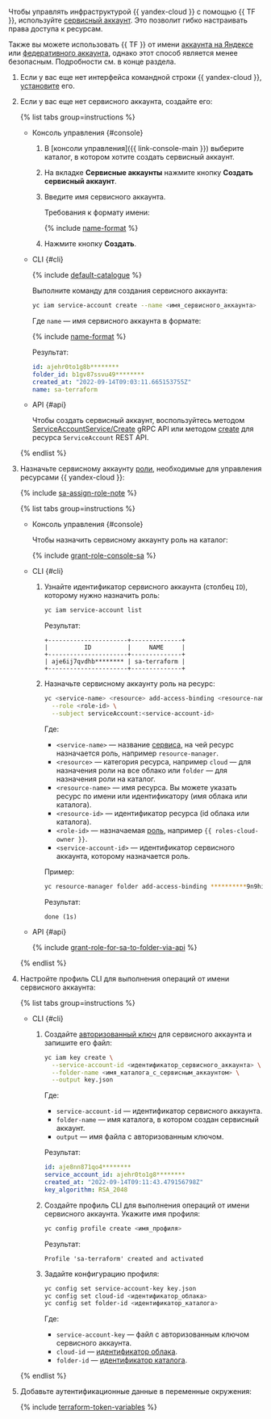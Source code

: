 Чтобы управлять инфраструктурой {{ yandex-cloud }} с помощью {{ TF }}, используйте [сервисный аккаунт](../iam/concepts/users/service-accounts.md). Это позволит гибко настраивать права доступа к ресурсам.

Также вы можете использовать {{ TF }} от имени [аккаунта на Яндексе](../iam/concepts/index.md#passport) или [федеративного аккаунта](../iam/concepts/index.md#saml-federation), однако этот способ является менее безопасным. Подробности см. в конце раздела.

1. Если у вас еще нет интерфейса командной строки {{ yandex-cloud }}, [установите](../cli/quickstart.md#install) его.
1. Если у вас еще нет сервисного аккаунта, создайте его:

    {% list tabs group=instructions %}

    - Консоль управления {#console}

      1. В [консоли управления]({{ link-console-main }}) выберите каталог, в котором хотите создать сервисный аккаунт.
      1. На вкладке **Сервисные аккаунты** нажмите кнопку **Создать сервисный аккаунт**.
      1. Введите имя сервисного аккаунта.

          Требования к формату имени:

          {% include [name-format](../_includes/name-format.md) %}

      1. Нажмите кнопку **Создать**.

    - CLI {#cli}

      {% include [default-catalogue](../_includes/default-catalogue.md) %}

      Выполните команду для создания сервисного аккаунта:

      ```bash
      yc iam service-account create --name <имя_сервисного_аккаунта>
      ```

      Где `name` — имя сервисного аккаунта в формате:

      {% include [name-format](../_includes/name-format.md) %}

      Результат:

      ```yaml
      id: ajehr0to1g8b********
      folder_id: b1gv87ssvu49********
      created_at: "2022-09-14T09:03:11.665153755Z"
      name: sa-terraform
      ```

    - API {#api}

      Чтобы создать сервисный аккаунт, воспользуйтесь методом [ServiceAccountService/Create](../iam/api-ref/grpc/service_account_service.md#Create) gRPC API или методом [create](../iam/api-ref/ServiceAccount/create.md) для ресурса `ServiceAccount` REST API.

    {% endlist %}

1. Назначьте сервисному аккаунту [роли](../iam/concepts/access-control/roles.md), необходимые для управления ресурсами {{ yandex-cloud }}: 

    {% include [sa-assign-role-note](../_includes/sa-assign-role-note.md) %}

    {% list tabs group=instructions %}

    - Консоль управления {#console}

      Чтобы назначить сервисному аккаунту роль на каталог:

      {% include [grant-role-console-sa](../_includes/grant-role-console-sa.md) %}

    - CLI {#cli}

      1. Узнайте идентификатор сервисного аккаунта (столбец `ID`), которому нужно назначить роль:

          ```bash
          yc iam service-account list
          ```

          Результат:

          ```text
          +----------------------+--------------+
          |          ID          |     NAME     |
          +----------------------+--------------+
          | aje6ij7qvdhb******** | sa-terraform |
          +----------------------+--------------+
          ```
          
      1. Назначьте сервисному аккаунту роль на ресурс:

          ```bash
          yc <service-name> <resource> add-access-binding <resource-name>|<resource-id> \
            --role <role-id> \
            --subject serviceAccount:<service-account-id>
          ```

          Где:
          * `<service-name>` — название [сервиса](../cli/cli-ref/index.md#service-manage), на чей ресурс назначается роль, например `resource-manager`.
          * `<resource>` — категория ресурса, например `cloud` — для назначения роли на все облако или `folder` — для назначения роли на каталог.
          * `<resource-name>` — имя ресурса. Вы можете указать ресурс по имени или идентификатору (имя облака или каталога).
          * `<resource-id>` — идентификатор ресурса (id облака или каталога).
          * `<role-id>` — назначаемая [роль](../iam/concepts/access-control/roles.md), например `{{ roles-cloud-owner }}`.
          * `<service-account-id>` — идентификатор сервисного аккаунта, которому назначается роль.
     
          Пример:
         ```sh
         yc resource-manager folder add-access-binding **********9n9hi2qu --role editor --subject serviceAccount:**********qhi2qu
         ```
          Результат:

          ```text
          done (1s)
          ```

    - API {#api}

      {% include [grant-role-for-sa-to-folder-via-api](../_includes/iam/grant-role-for-sa-to-folder-via-api.md) %}

    {% endlist %}

1. Настройте профиль CLI для выполнения операций от имени сервисного аккаунта:

    {% list tabs group=instructions %}

    - CLI {#cli}

      1. Создайте [авторизованный ключ](../iam/concepts/authorization/key.md) для сервисного аккаунта и запишите его файл:

          ```bash
          yc iam key create \
            --service-account-id <идентификатор_сервисного_аккаунта> \
            --folder-name <имя_каталога_с_сервисным_аккаунтом> \
            --output key.json
          ```

          Где:
          * `service-account-id` — идентификатор сервисного аккаунта.
          * `folder-name` — имя каталога, в котором создан сервисный аккаунт.
          * `output` — имя файла с авторизованным ключом.

          Результат:

          ```yaml
          id: aje8nn871qo4********
          service_account_id: ajehr0to1g8********
          created_at: "2022-09-14T09:11:43.479156798Z"
          key_algorithm: RSA_2048
          ```

      1. Создайте профиль CLI для выполнения операций от имени сервисного аккаунта. Укажите имя профиля:

          ```bash
          yc config profile create <имя_профиля>
          ```

          Результат:

          ```text
          Profile 'sa-terraform' created and activated
          ```

      1. Задайте конфигурацию профиля:

          ```bash
          yc config set service-account-key key.json
          yc config set cloud-id <идентификатор_облака>
          yc config set folder-id <идентификатор_каталога>
          ```

          Где:
          * `service-account-key` — файл с авторизованным ключом сервисного аккаунта.
          * `cloud-id` — [идентификатор облака](../resource-manager/operations/cloud/get-id.md).
          * `folder-id` — [идентификатор каталога](../resource-manager/operations/folder/get-id.md).

    {% endlist %}

1. Добавьте аутентификационные данные в переменные окружения:

    {% include [terraform-token-variables](../_includes/terraform-token-variables.md) %}
